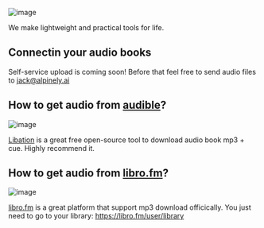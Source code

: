 
![image](https://github.com/jack2684/alpinely.ai/assets/1225301/3ea82097-6410-4d32-9bbb-f9fa6adcdde3)


We make lightweight and practical tools for life.


## Connectin your audio books
Self-service upload is coming soon! Before that feel free to send audio files to <jack@alpinely.ai>

## How to get audio from [audible](https://www.audible.com/)?
![image](https://github.com/jack2684/alpinely.ai/assets/1225301/e7eb055b-b01f-477b-a257-fa90d9bf6b01)


[Libation](https://github.com/rmcrackan/Libation) is a great free open-source tool to download audio book mp3 + cue. Highly recommend it.

## How to get audio from [libro.fm](https://libro.fm/)?
![image](https://github.com/jack2684/alpinely.ai/assets/1225301/9abbe9ee-4705-4015-9074-0faa6f053b23)

[libro.fm](https://libro.fm/) is a great platform that support mp3 download officically. You just need to go to your library: https://libro.fm/user/library 
